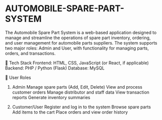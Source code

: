 # AUTOMOBILE-SPARE-PART-SYSTEM
The Automobile Spare Part System is a web-based application designed to manage and streamline the operations of spare part inventory, ordering, and user management for automobile parts suppliers. The system supports two major roles: Admin and User, with functionality for managing parts, orders, and transactions.

🧰 Tech Stack
Frontend: HTML, CSS, JavaScript (or React, if applicable)
Backend: PHP / Python (Flask)
Database: MySQL

🔐 User Roles
1. Admin
Manage spare parts (Add, Edit, Delete)
View and process customer orders
Manage distributor and staff data
View transaction reports
Generate inventory summaries

2. Customer/User
Register and log in to the system
Browse spare parts
Add items to the cart
Place orders and view order history
